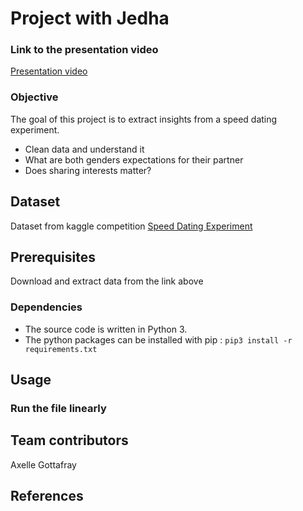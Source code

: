 # Project with Jedha

### Link to the presentation video
[Presentation video](https://share.vidyard.com/watch/QCTErGod9QYXav6DMCEEgM?)


### Objective
The goal of this project is to extract insights from a speed dating experiment. 
- Clean data and understand it
- What are both genders expectations for their partner
- Does sharing interests matter?

## Dataset
Dataset from kaggle competition [Speed Dating Experiment](https://www.kaggle.com/datasets/annavictoria/speed-dating-experiment)

## Prerequisites
Download and extract data from the link above

### Dependencies
- The source code is written in Python 3.
- The python packages can be installed with pip : `pip3 install -r requirements.txt`

## Usage
### Run the file linearly

## Team contributors
Axelle Gottafray

## References


